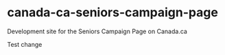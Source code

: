 # canada-ca-seniors-campaign-page
Development site for the Seniors Campaign Page on Canada.ca

Test change
